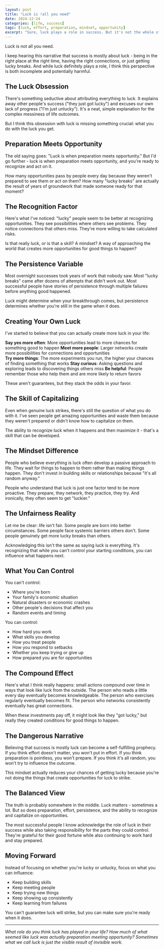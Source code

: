 ```yaml
---
layout: post
title: "Luck is !all you need"
date: 2024-12-24
categories: [life, success]
tags: [luck, effort, preparation, mindset, opportunity]
excerpt: "Sure, luck plays a role in success. But it's not the whole story, and believing it is might be holding you back more than bad luck ever could."
---
```


Luck is not all you need.

I keep hearing this narrative that success is mostly about luck - being in the right place at the right time, having the right connections, or just getting lucky breaks. And while luck definitely plays a role, I think this perspective is both incomplete and potentially harmful.

## The Luck Obsession

There's something seductive about attributing everything to luck. It explains away other people's success ("they just got lucky") and excuses our own lack of progress ("I'm just unlucky"). It's a neat, simple explanation for the complex messiness of life outcomes.

But I think this obsession with luck is missing something crucial: what you do with the luck you get.

## Preparation Meets Opportunity

The old saying goes: "Luck is when preparation meets opportunity." But I'd go further - luck is when preparation meets opportunity, and you're ready to recognize and act on it.

How many opportunities pass by people every day because they weren't prepared to see them or act on them? How many "lucky breaks" are actually the result of years of groundwork that made someone ready for that moment?

## The Recognition Factor

Here's what I've noticed: "lucky" people seem to be better at recognizing opportunities. They see possibilities where others see problems. They notice connections that others miss. They're more willing to take calculated risks.

Is that really luck, or is that a skill? A mindset? A way of approaching the world that creates more opportunities for good things to happen?

## The Persistence Variable

Most overnight successes took years of work that nobody saw. Most "lucky breaks" came after dozens of attempts that didn't work out. Most successful people have stories of persistence through multiple failures before anything good happened.

Luck might determine when your breakthrough comes, but persistence determines whether you're still in the game when it does.

## Creating Your Own Luck

I've started to believe that you can actually create more luck in your life:

**Say yes more often**: More opportunities lead to more chances for something good to happen
**Meet more people**: Larger networks create more possibilities for connections and opportunities  
**Try more things**: The more experiments you run, the higher your chances of finding something that works
**Stay curious**: Asking questions and exploring leads to discovering things others miss
**Be helpful**: People remember those who help them and are more likely to return favors

These aren't guarantees, but they stack the odds in your favor.

## The Skill of Capitalizing

Even when genuine luck strikes, there's still the question of what you do with it. I've seen people get amazing opportunities and waste them because they weren't prepared or didn't know how to capitalize on them.

The ability to recognize luck when it happens and then maximize it - that's a skill that can be developed.

## The Mindset Difference

People who believe everything is luck often develop a passive approach to life. They wait for things to happen to them rather than making things happen. They don't invest in building skills or relationships because "it's all random anyway."

People who understand that luck is just one factor tend to be more proactive. They prepare, they network, they practice, they try. And ironically, they often seem to get "luckier."

## The Unfairness Reality

Let me be clear: life isn't fair. Some people are born into better circumstances. Some people face systemic barriers others don't. Some people genuinely get more lucky breaks than others.

Acknowledging this isn't the same as saying luck is everything. It's recognizing that while you can't control your starting conditions, you can influence what happens next.

## What You Can Control

You can't control:
- Where you're born
- Your family's economic situation  
- Natural disasters or economic crashes
- Other people's decisions that affect you
- Random events and timing

You can control:
- How hard you work
- What skills you develop
- How you treat people
- How you respond to setbacks
- Whether you keep trying or give up
- How prepared you are for opportunities

## The Compound Effect

Here's what I think really happens: small actions compound over time in ways that look like luck from the outside. The person who reads a little every day eventually becomes knowledgeable. The person who exercises regularly eventually becomes fit. The person who networks consistently eventually has great connections.

When these investments pay off, it might look like they "got lucky," but really they created conditions for good things to happen.

## The Dangerous Narrative

Believing that success is mostly luck can become a self-fulfilling prophecy. If you think effort doesn't matter, you won't put in effort. If you think preparation is pointless, you won't prepare. If you think it's all random, you won't try to influence the outcome.

This mindset actually reduces your chances of getting lucky because you're not doing the things that create opportunities for luck to strike.

## The Balanced View

The truth is probably somewhere in the middle. Luck matters - sometimes a lot. But so does preparation, effort, persistence, and the ability to recognize and capitalize on opportunities.

The most successful people I know acknowledge the role of luck in their success while also taking responsibility for the parts they could control. They're grateful for their good fortune while also continuing to work hard and stay prepared.

## Moving Forward

Instead of focusing on whether you're lucky or unlucky, focus on what you can influence:
- Keep building skills
- Keep meeting people  
- Keep trying new things
- Keep showing up consistently
- Keep learning from failures

You can't guarantee luck will strike, but you can make sure you're ready when it does.

---

*What role do you think luck has played in your life? How much of what seemed like luck was actually preparation meeting opportunity? Sometimes what we call luck is just the visible result of invisible work.*
